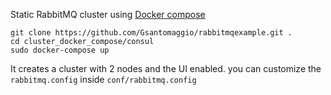 Static RabbitMQ cluster using [Docker compose](https://docs.docker.com/compose/)

```
git clone https://github.com/Gsantomaggio/rabbitmqexample.git .
cd cluster_docker_compose/consul
sudo docker-compose up
```

It creates a cluster with 2 nodes and the UI enabled. 
you can customize the `rabbitmq.config` inside `conf/rabbitmq.config`




